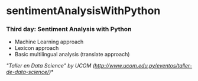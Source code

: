 # sentimentAnalysisWithPython

### Third day: Sentiment Analysis with Python
- Machine Learning approach
- Lexicon approach
- Basic multilingual analysis (translate approach)

**"Taller en Data Science"* by UCOM (http://www.ucom.edu.py/eventos/taller-de-data-science/)**
